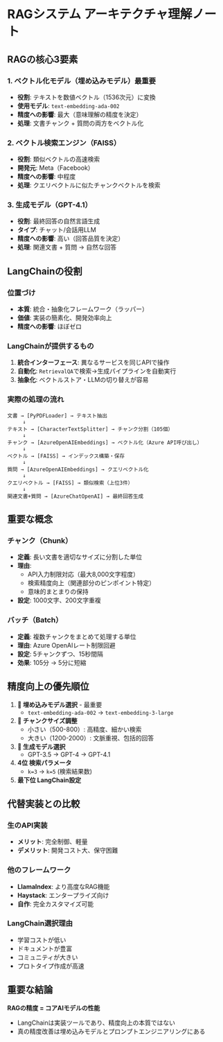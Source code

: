 # RAGシステム アーキテクチャ理解ノート

## RAGの核心3要素

### 1. ベクトル化モデル（埋め込みモデル）**最重要**
- **役割**: テキストを数値ベクトル（1536次元）に変換
- **使用モデル**: `text-embedding-ada-002`
- **精度への影響**: 最大（意味理解の精度を決定）
- **処理**: 文書チャンク + 質問の両方をベクトル化

### 2. ベクトル検索エンジン（FAISS）
- **役割**: 類似ベクトルの高速検索
- **開発元**: Meta（Facebook）
- **精度への影響**: 中程度
- **処理**: クエリベクトルに似たチャンクベクトルを検索

### 3. 生成モデル（GPT-4.1）
- **役割**: 最終回答の自然言語生成
- **タイプ**: チャット/会話用LLM
- **精度への影響**: 高い（回答品質を決定）
- **処理**: 関連文書 + 質問 → 自然な回答

## LangChainの役割

### 位置づけ
- **本質**: 統合・抽象化フレームワーク（ラッパー）
- **価値**: 実装の簡素化、開発効率向上
- **精度への影響**: ほぼゼロ

### LangChainが提供するもの
1. **統合インターフェース**: 異なるサービスを同じAPIで操作
2. **自動化**: `RetrievalQA`で検索→生成パイプラインを自動実行
3. **抽象化**: ベクトルストア・LLMの切り替えが容易

### 実際の処理の流れ
```
文書 → [PyPDFLoader] → テキスト抽出
     ↓
テキスト → [CharacterTextSplitter] → チャンク分割（105個）
     ↓
チャンク → [AzureOpenAIEmbeddings] → ベクトル化（Azure API呼び出し）
     ↓
ベクトル → [FAISS] → インデックス構築・保存
     ↓
質問 → [AzureOpenAIEmbeddings] → クエリベクトル化
     ↓
クエリベクトル → [FAISS] → 類似検索（上位3件）
     ↓
関連文書+質問 → [AzureChatOpenAI] → 最終回答生成
```

## 重要な概念

### チャンク（Chunk）
- **定義**: 長い文書を適切なサイズに分割した単位
- **理由**: 
  - API入力制限対応（最大8,000文字程度）
  - 検索精度向上（関連部分のピンポイント特定）
  - 意味的まとまりの保持
- **設定**: 1000文字、200文字重複

### バッチ（Batch）
- **定義**: 複数チャンクをまとめて処理する単位
- **理由**: Azure OpenAIレート制限回避
- **設定**: 5チャンクずつ、15秒間隔
- **効果**: 105分 → 5分に短縮

## 精度向上の優先順位

1. **🥇 埋め込みモデル選択** - 最重要
   - `text-embedding-ada-002` → `text-embedding-3-large`
2. **🥈 チャンクサイズ調整**
   - 小さい（500-800）: 高精度、細かい検索
   - 大きい（1200-2000）: 文脈重視、包括的回答
3. **🥉 生成モデル選択**
   - GPT-3.5 → GPT-4 → GPT-4.1
4. **4位 検索パラメータ**
   - `k=3` → `k=5` (検索結果数)
5. **最下位 LangChain設定**

## 代替実装との比較

### 生のAPI実装
- **メリット**: 完全制御、軽量
- **デメリット**: 開発コスト大、保守困難

### 他のフレームワーク
- **LlamaIndex**: より高度なRAG機能
- **Haystack**: エンタープライズ向け
- **自作**: 完全カスタマイズ可能

### LangChain選択理由
- 学習コストが低い
- ドキュメントが豊富
- コミュニティが大きい
- プロトタイプ作成が高速

## 重要な結論

**RAGの精度 = コアAIモデルの性能**
- LangChainは実装ツールであり、精度向上の本質ではない
- 真の精度改善は埋め込みモデルとプロンプトエンジニアリングにある